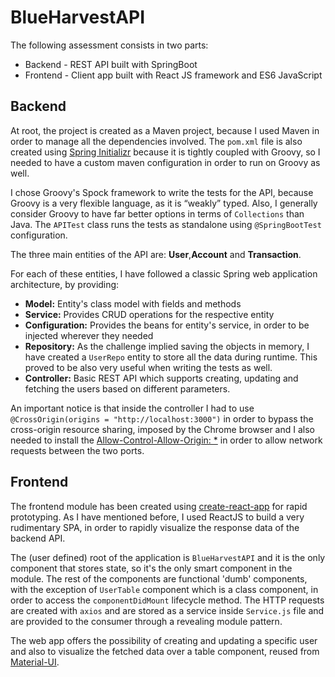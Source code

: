 # BlueHarvestAPI

The following assessment consists in two parts:
* Backend - REST API built with SpringBoot
* Frontend - Client app built with React JS framework and ES6 JavaScript


## Backend

At root, the project is created as a Maven project, because I used Maven in order to manage all the dependencies involved. The `pom.xml` file is also created using [Spring Initializr](https://start.spring.io/) because it is tightly coupled with Groovy, so I needed to have a custom maven configuration in order to run on Groovy as well.

I chose Groovy's Spock framework to write the tests for the API, because Groovy is a very flexible language, as it is “weakly” typed. Also, I generally consider Groovy to have far better options in terms of `Collections` than Java. The `APITest` class runs the tests as standalone using `@SpringBootTest` configuration.

The three main entities of the API are: __User__,__Account__ and __Transaction__.

For each of these entities, I have followed a classic Spring web application architecture, by providing:

* __Model:__ Entity's class model with fields and methods
* __Service:__ Provides CRUD operations for the respective entity
* __Configuration:__ Provides the beans for entity's service, in order to be injected wherever they needed
* __Repository:__ As the challenge implied saving the objects in memory, I have created a `UserRepo` entity to store all the data during runtime. This proved to be also very useful when writing the tests as well.
* __Controller:__ Basic REST API which supports creating, updating and fetching the users based on different parameters.

An important notice is that inside the controller I had to use `@CrossOrigin(origins = "http://localhost:3000")` in order to bypass the cross-origin resource sharing, imposed by the Chrome browser and I also needed to install the [Allow-Control-Allow-Origin: *](https://chrome.google.com/webstore/detail/allow-control-allow-origi/nlfbmbojpeacfghkpbjhddihlkkiljbi) in order to allow network requests between the two ports.


## Frontend

The frontend module has been created using [create-react-app](https://github.com/facebook/create-react-app) for rapid prototyping. As I have mentioned before, I used ReactJS to build a very rudimentary SPA, in order to rapidly visualize the response data of the backend API.

The (user defined) root of the application is `BlueHarvestAPI` and it is the only component that stores state, so it's the only smart component in the module. The rest of the components are functional 'dumb' components, with the exception of `UserTable` component which is a class component, in order to access the `componentDidMount` lifecycle method. The HTTP requests are created with `axios` and are stored as a service inside `Service.js` file and are provided to the consumer through a revealing module pattern.

The web app offers the possibility of creating and updating a specific user and also to visualize the fetched data over a table component, reused from [Material-UI](https://v0.material-ui.com/#/).

